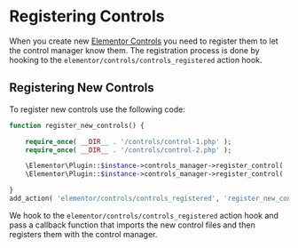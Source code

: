 # Registering Controls

When you create new [Elementor Controls](/controls/) you need to register them to let the control manager know them. The registration process is done by hooking to the `elementor/controls/controls_registered` action hook.

## Registering New Controls

To register new controls use the following code:

```php
function register_new_controls() {

	require_once( __DIR__ . '/controls/control-1.php' );
	require_once( __DIR__ . '/controls/control-2.php' );

	\Elementor\Plugin::$instance->controls_manager->register_control( 'control-name',new \Elementor_Control_1() );
	\Elementor\Plugin::$instance->controls_manager->register_control( 'control-name',new \Elementor_Control_2() );

}
add_action( 'elementor/controls/controls_registered', 'register_new_controls' );
```

We hook to the `elementor/controls/controls_registered` action hook and pass a callback function that imports the new control files and then registers them with the control manager.
